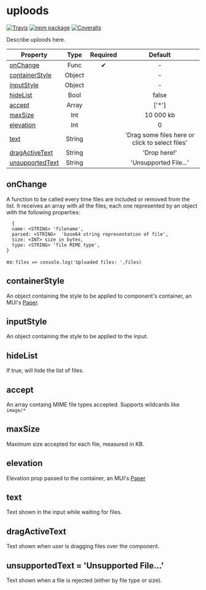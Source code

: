# uploods

[![Travis][build-badge]][build]
[![npm package][npm-badge]][npm]
[![Coveralls][coveralls-badge]][coveralls]

Describe uploods here.

[build-badge]: https://img.shields.io/travis/user/repo/master.png?style=flat-square
[build]: https://travis-ci.org/user/repo
[npm-badge]: https://img.shields.io/npm/v/npm-package.png?style=flat-square
[npm]: https://www.npmjs.org/package/npm-package
[coveralls-badge]: https://img.shields.io/coveralls/user/repo/master.png?style=flat-square
[coveralls]: https://coveralls.io/github/user/repo

| Property                            |  Type  | Required |                     Default                     |
| ----------------------------------- | :----: | :------: | :---------------------------------------------: |
| [onChange](#onchange)               |  Func  |    ✔     |                        -                        |
| [containerStyle](#containerstyle)   | Object |          |                        -                        |
| [inputStyle](#inputstyle)           | Object |          |                        -                        |
| [hideList](#hidelist)               |  Bool  |          |                      false                      |
| [accept](#accept)                   | Array  |          |                      ['*']                      |
| [maxSize](#maxsize)                 |  Int   |          |                    10 000 kb                    |
| [elevation](#elevation)             |  Int   |          |                        0                        |
| [text](#text)                       | String |          | 'Drag some files here or click to select files' |
| [dragActiveText](#dragactivetext)   | String |          |                  'Drop here!'                   |
| [unsupportedText](#unsupportedtext) | String |          |              'Unsupported File...'              |

## onChange

A function to be called every time files are included or removed from the list. It receives an array with all the files, each one represented by an object with the following properties:

```
  {
  name: <STRING> 'filename',
  parsed: <STRING>  'base64 string representation of file',
  size: <INT> size in bytes,
  type: <STRING> 'file MIME type',
}
```

ex: `files => console.log('Uploaded files: ',files)`

## containerStyle

An object containing the style to be applied to component's container, an MUI's [Paper](https://material-ui.com/components/paper/).

## inputStyle

An object containing the style to be applied to the input.

## hideList

If true, will hide the list of files.

## accept

An array containg MIME file types accepted. Supports wildcards like `image/*`

## maxSize

Maximum size accepted for each file, measured in KB.

## elevation

Elevation prop passed to the container, an MUI's [Paper](https://material-ui.com/components/paper/)

## text

Text shown in the input while waiting for files.

## dragActiveText

Text shown when user is dragging files over the component.

## unsupportedText = 'Unsupported File...'

Text shown when a file is rejected (either by file type or size).

```

```
